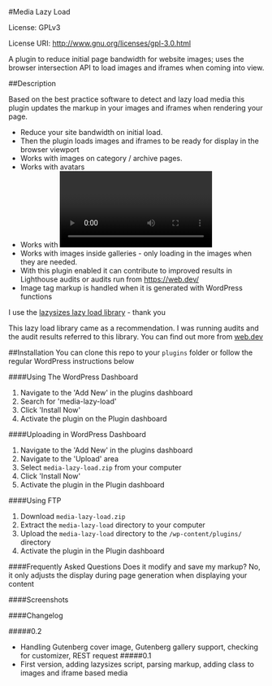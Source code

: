#Media Lazy Load

License: GPLv3

License URI: http://www.gnu.org/licenses/gpl-3.0.html

A plugin to reduce initial page bandwidth for website images; uses the browser intersection API to load images and iframes when coming into view.

##Description

Based on the best practice software to detect and lazy load media this plugin updates the markup in your images and iframes when rendering your page.

* Reduce your site bandwidth on initial load.
* Then the plugin loads images and iframes to be ready for display in the browser viewport
* Works with images on category / archive pages.
* Works with avatars
* Works with <video> tag
* Works with images inside galleries - only loading in the images when they are needed.
* With this plugin enabled it can contribute to improved results in Lighthouse audits or audits run from https://web.dev/
* Image tag markup is handled when it is generated with WordPress functions

I use the [lazysizes lazy load library](https://github.com/aFarkas/lazysizes) - thank you

This lazy load library came as a recommendation. I was running audits and the audit results referred to this library. You can find out more from [web.dev](https://web.dev/fast/use-lazysizes-to-lazyload-images)

##Installation
You can clone this repo to your ```plugins``` folder or follow the regular WordPress instructions below

####Using The WordPress Dashboard

1. Navigate to the 'Add New' in the plugins dashboard
2. Search for 'media-lazy-load'
3. Click 'Install Now'
4. Activate the plugin on the Plugin dashboard

####Uploading in WordPress Dashboard

1. Navigate to the 'Add New' in the plugins dashboard
2. Navigate to the 'Upload' area
3. Select `media-lazy-load.zip` from your computer
4. Click 'Install Now'
5. Activate the plugin in the Plugin dashboard

####Using FTP

1. Download `media-lazy-load.zip`
2. Extract the `media-lazy-load` directory to your computer
3. Upload the `media-lazy-load` directory to the `/wp-content/plugins/` directory
4. Activate the plugin in the Plugin dashboard


####Frequently Asked Questions
Does it modify and save my markup?
No, it only adjusts the display during page generation when displaying your content

####Screenshots

####Changelog

#####0.2
* Handling Gutenberg cover image, Gutenberg gallery support, checking for customizer, REST request
#####0.1
* First version, adding lazysizes script, parsing markup, adding class to images and iframe based media

